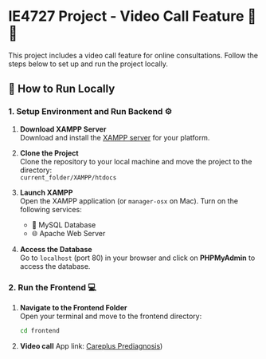 # IE4727 Project - Video Call Feature 🎥📞

This project includes a video call feature for online consultations. Follow the steps below to set up and run the project locally.

## 🚀 How to Run Locally

### 1. Setup Environment and Run Backend ⚙️

1. **Download XAMPP Server**  
   Download and install the [XAMPP server](https://www.apachefriends.org/index.html) for your platform.

2. **Clone the Project**  
   Clone the repository to your local machine and move the project to the directory:  
   `current_folder/XAMPP/htdocs`

3. **Launch XAMPP**  
   Open the XAMPP application (or `manager-osx` on Mac). Turn on the following services:

   - 🐬 MySQL Database
   - 🌐 Apache Web Server

4. **Access the Database**  
   Go to `localhost` (port 80) in your browser and click on **PHPMyAdmin** to access the database.

### 2. Run the Frontend 💻

1. **Navigate to the Frontend Folder**  
   Open your terminal and move to the frontend directory:
   ```bash
   cd frontend
   ```
2. **Video call**
   App link: [Careplus Prediagnosis](https://careplus-prediagnosis.netlify.app/lobby.html))
